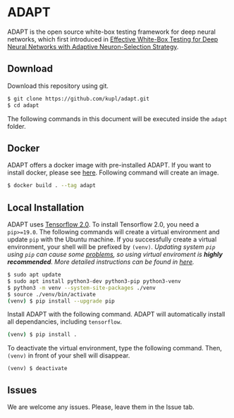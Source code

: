 # ADAPT
ADAPT is the open source white-box testing framework for deep neural networks, which first introduced
in [Effective White-Box Testing for Deep Neural Networks with Adaptive Neuron-Selection Strategy](http://prl.korea.ac.kr/~pronto/home/papers/issta20.pdf).

## Download
Download this repository using git.
```bash
$ git clone https://github.com/kupl/adapt.git
$ cd adapt
```
The following commands in this document will be executed inside the ```adapt``` folder.

## Docker
ADAPT offers a docker image with pre-installed ADAPT.
If you want to install docker, please see [here](https://docs.docker.com/get-docker/).
Following command will create an image.
```bash
$ docker build . --tag adapt
```

## Local Installation
ADAPT uses [Tensorflow 2.0](https://www.tensorflow.org/). To install Tensorflow 2.0, you need a ```pip>=19.0```.
The following commands will create a virtual environment and update ```pip``` with the Ubuntu machine.
If you successfully create a virtual environment, your shell will be prefixed by ```(venv)```.
*Updating system ```pip``` using ```pip``` can cause some [problems](https://github.com/pypa/pip/issues/5599), so using virtual enviroment is **highly recommended**.
More detailed instructions can be found in [here](https://www.tensorflow.org/install/pip).*
``` bash
$ sudo apt update
$ sudo apt install python3-dev python3-pip python3-venv
$ python3 -m venv --system-site-packages ./venv
$ source ./venv/bin/activate
(venv) $ pip install --upgrade pip
```
Install ADAPT with the following command. ADAPT will automatically install all dependancies, including ```tensorflow```.
```bash
(venv) $ pip install .
```
To deactivate the virtual environment, type the following command. Then, ```(venv)``` in front of your shell will disappear.
```
(venv) $ deactivate
```

## Issues
We are welcome any issues. Please, leave them in the Issue tab.
